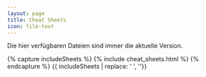 ```yaml
---
layout: page
title: Cheat Sheets
icon: file-text
---
```


Die hier verfügbaren Dateien sind immer die aktuelle Version.


{% capture includeSheets %}
{% include cheat_sheets.html %} 
{% endcapture %}
{{ includeSheets | replace: '    ', ''}}
